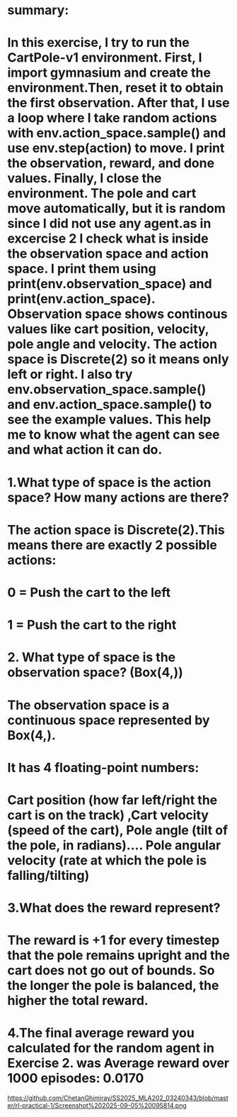 # summary:
# In this exercise, I try to run the CartPole-v1 environment. First, I import gymnasium and create the environment.Then, reset it to obtain the first observation. After that, I use a loop where I take random actions with env.action_space.sample() and use env.step(action) to move. I print the observation, reward, and done values. Finally, I close the environment. The pole and cart move automatically, but it is random since I did not use any agent.as in excercise 2  I check what is inside the observation space and action space. I print them using print(env.observation_space) and print(env.action_space). Observation space shows continous values like cart position, velocity, pole angle and velocity. The action space is Discrete(2) so it means only left or right. I also try env.observation_space.sample() and env.action_space.sample() to see the example values. This help me to know what the agent can see and what action it can do.

# 1.What type of space is the action space? How many actions are there?
# The action space is Discrete(2).This means there are exactly 2 possible actions:
# 0 = Push the cart to the left
# 1 = Push the cart to the right

# 2. What type of space is the observation space? (Box(4,))
# The observation space is a continuous space represented by Box(4,).
# It has 4 floating-point numbers:
# Cart position (how far left/right the cart is on the track) ,Cart velocity (speed of the cart), Pole angle (tilt of the pole, in radians).... Pole angular velocity (rate at which the pole is falling/tilting)

# 3.What does the reward represent?
# The reward is +1 for every timestep that the pole remains upright and the cart does not go out of bounds. So the longer the pole is balanced, the higher the total reward.

# 4.The final average reward you calculated for the random agent in Exercise 2. was Average reward over 1000 episodes:     0.0170
https://github.com/ChetanGhimiray/SS2025_MLA202_03240343/blob/master/rl-practical-1/Screenshot%202025-09-05%20095814.png



